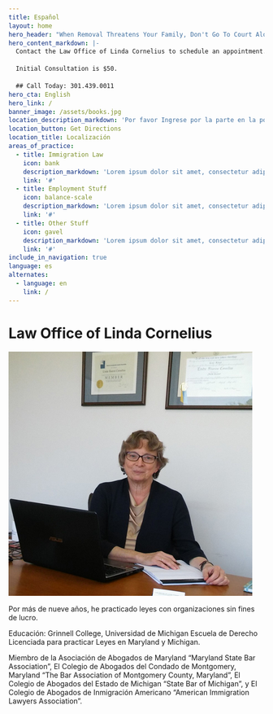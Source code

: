 ```yaml
---
title: Español
layout: home
hero_header: "When Removal Threatens Your Family, Don't Go To Court Alone."
hero_content_markdown: |-
  Contact the Law Office of Linda Cornelius to schedule an appointment.

  Initial Consultation is $50.

  ## Call Today: 301.439.0011
hero_cta: English
hero_link: /
banner_image: /assets/books.jpg
location_description_markdown: 'Por favor Ingrese por la parte en la posterior del edificio "Lobby Entrance"'
location_button: Get Directions
location_title: Localización
areas_of_practice:
  - title: Immigration Law
    icon: bank
    description_markdown: 'Lorem ipsum dolor sit amet, consectetur adipiscing elit. Fusce viverra bibendum ultricies. Maecenas sed euismod turpis, id dignissim lorem.'
    link: '#'
  - title: Employment Stuff
    icon: balance-scale
    description_markdown: 'Lorem ipsum dolor sit amet, consectetur adipiscing elit. Fusce viverra bibendum ultricies. Maecenas sed euismod turpis, id dignissim lorem.'
    link: '#'
  - title: Other Stuff
    icon: gavel
    description_markdown: 'Lorem ipsum dolor sit amet, consectetur adipiscing elit. Fusce viverra bibendum ultricies. Maecenas sed euismod turpis, id dignissim lorem.'
    link: '#'
include_in_navigation: true
language: es
alternates:
  - language: en
    link: /
---
```



# Law Office of Linda Cornelius

![Linda Cornelius](/assets/lindacornelius.jpg)

Por m&aacute;s de nueve a&ntilde;os, he practicado leyes con organizaciones sin fines de lucro.

Educaci&oacute;n: Grinnell College, Universidad de Michigan Escuela de Derecho Licenciada para practicar Leyes en Maryland y Michigan.

Miembro de la Asociaci&oacute;n de Abogados de Maryland “Maryland State Bar Association”, El Colegio de Abogados del Condado de Montgomery, Maryland “The Bar Association of Montgomery County, Maryland”, El Colegio de Abogados del Estado de Michigan “State Bar of Michigan”, y El Colegio de Abogados de Inmigraci&oacute;n Americano “American Immigration Lawyers Association”.
